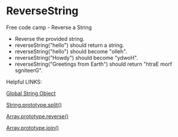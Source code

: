 # ReverseString
Free code camp - Reverse a String

- Reverse the provided string.
- reverseString("hello") should return a string.
- reverseString("hello") should become "olleh".
- reverseString("Howdy") should become "ydwoH".
- reverseString("Greetings from Earth") should return "htraE morf sgniteerG".

Helpful LINKS:

[Global String Object](https://developer.mozilla.org/en-US/docs/Web/JavaScript/Reference/Global_Objects/String)

[String.prototype.split()](https://developer.mozilla.org/en-US/docs/Web/JavaScript/Reference/Global_Objects/String/split)

[Array.prototype.reverse()](https://developer.mozilla.org/en-US/docs/Web/JavaScript/Reference/Global_Objects/Array/reverse)

[Array.prototype.join()](https://developer.mozilla.org/en-US/docs/Web/JavaScript/Reference/Global_Objects/Array/join)

